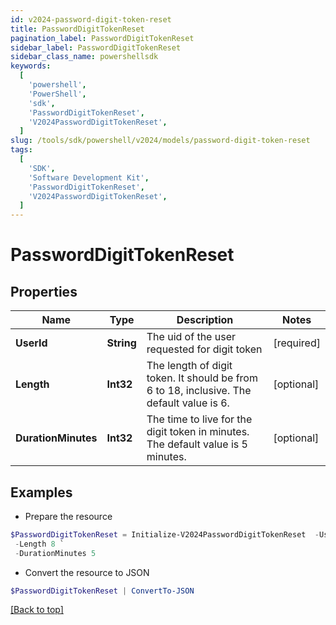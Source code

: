 ```yaml
---
id: v2024-password-digit-token-reset
title: PasswordDigitTokenReset
pagination_label: PasswordDigitTokenReset
sidebar_label: PasswordDigitTokenReset
sidebar_class_name: powershellsdk
keywords:
  [
    'powershell',
    'PowerShell',
    'sdk',
    'PasswordDigitTokenReset',
    'V2024PasswordDigitTokenReset',
  ]
slug: /tools/sdk/powershell/v2024/models/password-digit-token-reset
tags:
  [
    'SDK',
    'Software Development Kit',
    'PasswordDigitTokenReset',
    'V2024PasswordDigitTokenReset',
  ]
---
```


# PasswordDigitTokenReset

## Properties

| Name | Type | Description | Notes |
| --- | --- | --- | --- |
| **UserId** | **String** | The uid of the user requested for digit token | [required] |
| **Length** | **Int32** | The length of digit token. It should be from 6 to 18, inclusive. The default value is 6. | [optional] |
| **DurationMinutes** | **Int32** | The time to live for the digit token in minutes. The default value is 5 minutes. | [optional] |

## Examples

- Prepare the resource

```powershell
$PasswordDigitTokenReset = Initialize-V2024PasswordDigitTokenReset  -UserId Abby.Smith `
 -Length 8 `
 -DurationMinutes 5
```

- Convert the resource to JSON

```powershell
$PasswordDigitTokenReset | ConvertTo-JSON
```

[[Back to top]](#)
